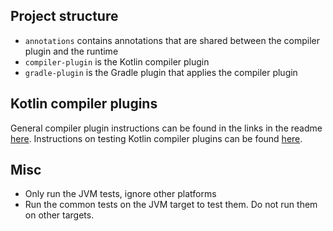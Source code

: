 
## Project structure

- `annotations` contains annotations that are shared between the compiler plugin and the runtime
- `compiler-plugin` is the Kotlin compiler plugin
- `gradle-plugin` is the Gradle plugin that applies the compiler plugin

## Kotlin compiler plugins

General compiler plugin instructions can be found in the links in the
readme [here](https://github.com/bnorm/buildable/blob/main/README.md).
Instructions on testing Kotlin compiler plugins can be
found [here](https://github.com/JetBrains/kotlin/blob/master/compiler/test-infrastructure/ReadMe.md).

## Misc

- Only run the JVM tests, ignore other platforms
- Run the common tests on the JVM target to test them. Do not run them on other targets.